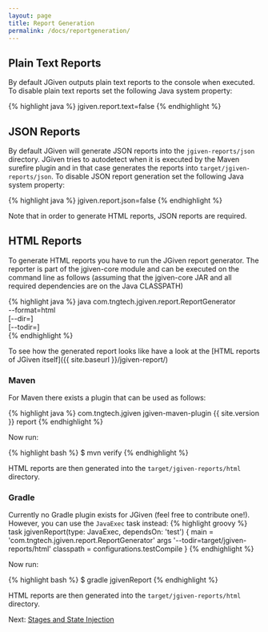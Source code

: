 ```yaml
---
layout: page
title: Report Generation
permalink: /docs/reportgeneration/
---
```


## Plain Text Reports
By default JGiven outputs plain text reports to the console when executed.
To disable plain text reports set the following Java system property:

{% highlight java %}
jgiven.report.text=false
{% endhighlight %}

## JSON Reports

By default JGiven will generate JSON reports into the `jgiven-reports/json` directory.
JGiven tries to autodetect when it is executed by the Maven surefire plugin and in that case generates the
reports into `target/jgiven-reports/json`.
To disable JSON report generation set the following Java system property:

{% highlight java %}
jgiven.report.json=false
{% endhighlight %}

Note that in order to generate HTML reports, JSON reports are required.

## HTML Reports
To generate HTML reports you have to run the JGiven report generator.
The reporter is part of the jgiven-core module and can be executed on the command line as follows
(assuming that the jgiven-core JAR and all required dependencies are on the Java CLASSPATH)

{% highlight java %}
java com.tngtech.jgiven.report.ReportGenerator \
  --format=html \
  [--dir=<jsonreports>] \
  [--todir=<targetDir>] \
{% endhighlight %}

To see how the generated report looks like have a look at the
[HTML reports of JGiven itself]({{ site.baseurl }}/jgiven-report/)

### Maven
For Maven there exists a plugin that can be used as follows:

{% highlight java %}
<build>
  <plugins>
    <plugin>
      <groupId>com.tngtech.jgiven</groupId>
      <artifactId>jgiven-maven-plugin</artifactId>
      <version>{{ site.version }}</version>
      <executions>
        <execution>
          <goals>
            <goal>report</goal>
          </goals>
        </execution>
      </executions>
    </plugin>
 </plugins>
</build>
{% endhighlight %}

Now run:

{% highlight bash %}
$ mvn verify
{% endhighlight %}

HTML reports are then generated into the `target/jgiven-reports/html` directory.

### Gradle
Currently no Gradle plugin exists for JGiven (feel free to contribute one!). However, you can use the `JavaExec` task instead:
{% highlight groovy %}
task jgivenReport(type: JavaExec, dependsOn: 'test') {
    main = 'com.tngtech.jgiven.report.ReportGenerator'
    args '--todir=target/jgiven-reports/html'
    classpath = configurations.testCompile
}
{% endhighlight %}

Now run:

{% highlight bash %}
$ gradle jgivenReport
{% endhighlight %}

HTML reports are then generated into the `target/jgiven-reports/html` directory.

Next: [Stages and State Injection]({{site.baseurl}}/docs/stages/)
